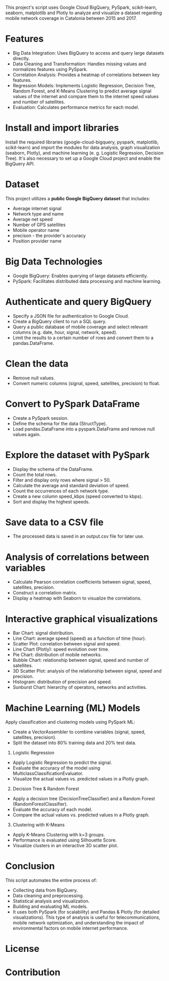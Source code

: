 This project's script uses Google Cloud BigQuery, PySpark, scikit-learn, seaborn, matplotlib and Plotly to analyze and visualize a dataset regarding mobile network coverage in Catalonia between 2015 and 2017.

# Features
 *   Big Data Integration: Uses BigQuery to access and query large datasets directly.
 *   Data Cleaning and Transformation: Handles missing values and normalizes features using PySpark.
 *   Correlation Analysis: Provides a heatmap of correlations between key features.
 *   Regression Models: Implements Logistic Regression, Decision Tree, Random Forest, and K-Means Clustering to predict average signal values of the internet and compare them to the internet speed values and number of satellites.
 *   Evaluation: Calculates performance metrics for each model.

# Install and import libraries
Install the required libraries (google-cloud-bigquery, pyspark, matplotlib, scikit-learn) and import the modules for data analysis, graph visualization (seaborn, Plotly), and machine learning (e. g. Logistic Regression, Decision Tree). It's also necessary to set up a Google Cloud project and enable the BigQuery API.

# Dataset
This project utilizes a **public Google BigQuery dataset** that includes:
* Average internet signal
* Network type and name
* Average net speed
* Number of GPS satellites
* Mobile operator name
* precison - the provider's accuracy
* Position provider name

# Big Data Technologies
* Google BigQuery: Enables querying of large datasets efficiently.
* PySpark: Facilitates distributed data processing and machine learning.

# Authenticate and query BigQuery
* Specify a JSON file for authentication to Google Cloud.
* Create a BigQuery client to run a SQL query.
* Query a public database of mobile coverage and select relevant columns (e.g. date, hour, signal, network, speed).
* Limit the results to a certain number of rows and convert them to a pandas.DataFrame.

# Clean the data
* Remove null values.
* Convert numeric columns (signal, speed, satellites, precision) to float.

# Convert to PySpark DataFrame
* Create a PySpark session.
* Define the schema for the data (StructType).
* Load pandas.DataFrame into a pyspark.DataFrame and remove null values ​​again.

# Explore the dataset with PySpark
* Display the schema of the DataFrame.
* Count the total rows.
* Filter and display only rows where signal > 50.
* Calculate the average and standard deviation of speed.
* Count the occurrences of each network type.
* Create a new column speed_kbps (speed converted to kbps).
* Sort and display the highest speeds.

# Save data to a CSV file
* The processed data is saved in an output.csv file for later use.

# Analysis of correlations between variables
* Calculate Pearson correlation coefficients between signal, speed, satellites, precision.
* Construct a correlation matrix.
* Display a heatmap with Seaborn to visualize the correlations.

# Interactive graphical visualizations
* Bar Chart: signal distribution.
* Line Chart: average speed (speed) as a function of time (hour).
* Scatter Plot: correlation between signal and speed.
* Line Chart (Plotly): speed evolution over time.
* Pie Chart: distribution of mobile networks.
* Bubble Chart: relationship between signal, speed and number of satellites.
* 3D Scatter Plot: analysis of the relationship between signal, speed and precision.
* Histogram: distribution of precision and speed.
* Sunburst Chart: hierarchy of operators, networks and activities.

# Machine Learning (ML) Models
Apply classification and clustering models using PySpark ML:
* Create a VectorAssembler to combine variables (signal, speed, satellites, precision).
* Split the dataset into 80% training data and 20% test data.

1. Logistic Regression
* Apply Logistic Regression to predict the signal.
* Evaluate the accuracy of the model using MulticlassClassificationEvaluator.
* Visualize the actual values ​​vs. predicted values ​​in a Plotly graph.

2. Decision Tree & Random Forest
* Apply a decision tree (DecisionTreeClassifier) ​​and a Random Forest (RandomForestClassifier).
* Evaluate the accuracy of each model.
* Compare the actual values ​​vs. predicted values ​​in a Plotly graph.

3. Clustering with K-Means
* Apply K-Means Clustering with k=3 groups.
* Performance is evaluated using Silhouette Score.
* Visualize clusters in an interactive 3D scatter plot.

# Conclusion
This script automates the entire process of:
* Collecting data from BigQuery.
* Data cleaning and preprocessing.
* Statistical analysis and visualization.
* Building and evaluating ML models.
* It uses both PySpark (for scalability) and Pandas & Plotly (for detailed visualizations). This type of analysis is useful for telecommunications, mobile network optimization, and understanding the impact of environmental factors on mobile internet performance.

# License


# Contribution
